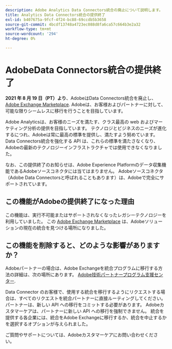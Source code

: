```yaml
---
description: Adobe Analytics Data Connectors統合の廃止について説明します。
title: Analytics Data Connectors統合の提供終了
exl-id: b407675a-9fcf-4f24-bc88-69ccdb5b3658
source-git-commit: 4bcdf13748a4723ec088d8fa6ca57c664b3e2a32
workflow-type: tm+mt
source-wordcount: '294'
ht-degree: 0%

---
```


# AdobeData Connectors統合の提供終了

**2021 年 8 月 19 日（PT）より**、AdobeはData Connectors統合を廃止し、 [Adobe Exchange Marketplace](https://exchange.adobe.com/experiencecloud.analytics.html#product). Adobeは、お客様およびパートナーに対して、可能な限りシームレスに移行を行うことを目指しています。

Adobe Analyticsは、お客様のニーズを満たす、クラス最高の web およびマーケティング分析の提供を目指しています。 テクノロジとビジネスのニーズが進化するにつれ、Adobeは常に最高の標準を提供し、満たすよう努めています。 Data Connectors統合を強化する API は、これらの標準を満たさなくなり、Adobeの最新のテクノロジーインフラストラクチャでは使用できなくなりました。

なお、この提供終了のお知らせは、Adobe Experience Platformのデータ収集機能であるAdobeソースコネクタには当てはまりません。 Adobeソースコネクタ（Adobe Data Connectorsと呼ばれることもあります）は、Adobeで完全にサポートされています。

## この機能がAdobeの提供終了になった理由

この機能は、実行不可能またはサポートされなくなったレガシーテクノロジーを利用していました。 この [Adobe Exchange Marketplace](https://exchange.adobe.com/experiencecloud.analytics.html#product) は、Adobeソリューションの現在の統合を見つける場所になりました。

## この機能を削除すると、どのような影響がありますか？

Adobeパートナーの場合は、Adobe Exchangeを統合プログラムに移行する方法の詳細は、次の場所にあります。 [Adobe技術パートナープログラム支援センター](https://adobeexchangeec.zendesk.com/hc/en-us/articles/360003867071-Adobe-Analytics-Integration-Tools).

Data Connector のお客様で、使用する統合を移行するようにリクエストする場合は、すべてのリクエストを統合パートナーに直接ルーティングしてください。 パートナーは、新しい API への移行をコミットする必要があります。 Adobeカスタマーケアは、パートナーに新しい API への移行を強制できません。 統合を提供する各企業には、統合をAdobe Exchangeに移行するか、統合を中止するかを選択するオプションが与えられました。

ご質問やサポートについては、Adobeカスタマーケアにお問い合わせください。
